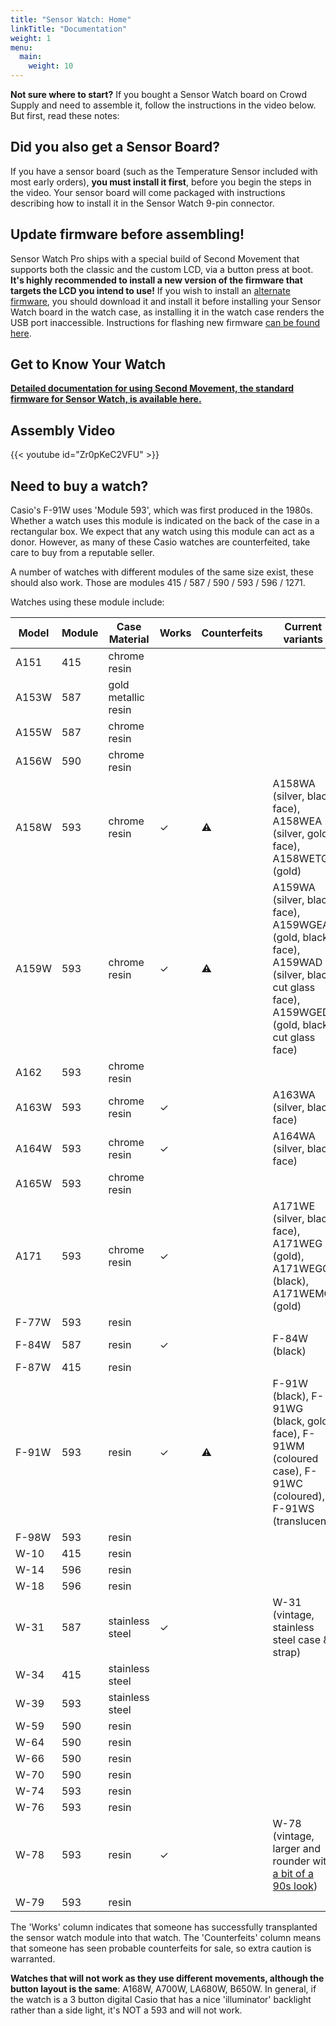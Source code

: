 ```yaml
---
title: "Sensor Watch: Home"
linkTitle: "Documentation"
weight: 1
menu:
  main:
    weight: 10
---
```

**Not sure where to start?** If you bought a Sensor Watch board on Crowd Supply and need to assemble it, follow the instructions in the video below. But first, read these notes:

Did you also get a Sensor Board?
--------------------------------

If you have a sensor board (such as the Temperature Sensor included with most early orders), **you must install it first**, before you begin the steps in the video. Your sensor board will come packaged with instructions describing how to install it in the Sensor Watch 9-pin connector.

Update firmware before assembling!
----------------------------------

Sensor Watch Pro ships with a special build of Second Movement that supports both the classic and the custom LCD, via a button press at boot. **It's highly recommended to install a new version of the firmware that targets the LCD you intend to use!** If you wish to install an [alternate firmware](/docs/firmware/prebuilt/), you should download it and install it before installing your Sensor Watch board in the watch case, as installing it in the watch case renders the USB port inaccessible. Instructions for flashing new firmware [can be found here](/docs/firmware/flashing/).

Get to Know Your Watch
----------------------

**[Detailed documentation for using Second Movement, the standard firmware for Sensor Watch, is available here.](/docs/using/)**

Assembly Video
--------------


{{< youtube id="Zr0pKeC2VFU" >}}

Need to buy a watch?
--------------------

Casio's F-91W uses 'Module 593', which was first produced in the 1980s. Whether a watch uses this module is indicated on the back of the case in a rectangular box. We expect that any watch using this module can act as a donor. However, as many of these Casio watches are counterfeited, take care to buy from a reputable seller.

A number of watches with different modules of the same size exist, these should also work. Those are modules 415 / 587 / 590 / 593 / 596 / 1271.

Watches using these module include:

| Model | Module | Case Material       | Works | Counterfeits | Current variants |
| ----- | ------ | ------------------- | ----- | ------------ | ---------------- |
| A151  | 415    | chrome resin        |       |              |                  |
| A153W | 587    | gold metallic resin |       |              |                  |
| A155W | 587    | chrome resin        |       |              |                  |
| A156W | 590    | chrome resin        |       |              |                  |
| A158W | 593    | chrome resin        | ✓     | ⚠            | A158WA (silver, black face), A158WEA (silver, gold face), A158WETG (gold) |
| A159W | 593    | chrome resin        | ✓     | ⚠            | A159WA (silver, black face), A159WGEA (gold, black face), A159WAD (silver, black cut glass face), A159WGED (gold, black cut glass face) |
| A162  | 593    | chrome resin        |       |              |                  |
| A163W | 593    | chrome resin        | ✓     |              | A163WA (silver, black face) |
| A164W | 593    | chrome resin        | ✓     |              | A164WA (silver, black face) |
| A165W | 593    | chrome resin        |       |              |                  |
| A171  | 593    | chrome resin        | ✓     |              | A171WE (silver, black face), A171WEG (gold), A171WEGG (black), A171WEMG (gold) |
| F-77W | 593    | resin               |       |              |                  |
| F-84W | 587    | resin               | ✓     |              | F-84W (black)    |
| F-87W | 415    | resin               |       |              |                  |
| F-91W | 593    | resin               | ✓     | ⚠            | F-91W (black), F-91WG (black, gold face), F-91WM (coloured case), F-91WC (coloured), F-91WS (translucent) |
| F-98W | 593    | resin               |       |              |                  |
| W-10  | 415    | resin               |       |              |                  |
| W-14  | 596    | resin               |       |              |                  |
| W-18  | 596    | resin               |       |              |                  |
| W-31  | 587    | stainless steel     | ✓     |              | W-31 (vintage, stainless steel case & strap) |
| W-34  | 415    | stainless steel     |       |              |                  |
| W-39  | 593    | stainless steel     |       |              |                  |
| W-59  | 590    | resin               |       |              |                  |
| W-64  | 590    | resin               |       |              |                  |
| W-66  | 590    | resin               |       |              |                  |
| W-70  | 590    | resin               |       |              |                  |
| W-74  | 593    | resin               |       |              |                  |
| W-76  | 593    | resin               |       |              |                  |
| W-78  | 593    | resin               | ✓     |              | W-78 (vintage, larger and rounder with [a bit of a 90s look](http://whichwatchtoday.blogspot.com/2014/02/casio-w-78-alarm-chronograph.html)) |
| W-79  | 593    | resin               |       |              |                  |

The 'Works' column indicates that someone has successfully transplanted the sensor watch module into that watch.
The 'Counterfeits' column means that someone has seen probable counterfeits for sale, so extra caution is warranted.

**Watches that will not work as they use different movements, although the button layout is the same**: A168W, A700W, LA680W, B650W. In general, if the watch is a 3 button digital Casio that has a nice 'illuminator' backlight rather than a side light, it's NOT a 593 and will not work.
